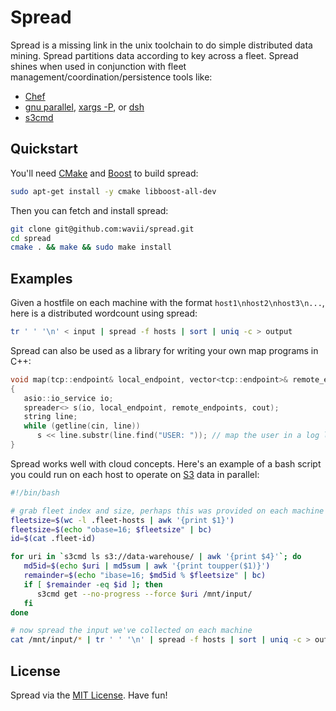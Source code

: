 # Spread

Spread is a missing link in the unix toolchain to do simple distributed data mining.  Spread partitions data according to key across a fleet.  Spread shines when used in conjunction with fleet management/coordination/persistence tools like:

* [Chef](http://www.opscode.com/chef/)
* [gnu parallel](http://www.gnu.org/software/parallel/), [xargs -P](http://matpalm.com/blog/2009/11/06/xargs-parallel-execution/), or [dsh](http://www.netfort.gr.jp/~dancer/software/dsh.html.en)
* [s3cmd](http://s3tools.org/s3cmd)

## Quickstart

You'll need [CMake](http://www.cmake.org/) and [Boost](http://www.boost.org/) to build spread:

```bash
sudo apt-get install -y cmake libboost-all-dev
```

Then you can fetch and install spread:

```bash
git clone git@github.com:wavii/spread.git
cd spread
cmake . && make && sudo make install
```

## Examples

Given a hostfile on each machine with the format `host1\nhost2\nhost3\n...`, here is a distributed wordcount using spread:

```bash
tr ' ' '\n' < input | spread -f hosts | sort | uniq -c > output
```

Spread can also be used as a library for writing your own map programs in C++:

```c++
void map(tcp::endpoint& local_endpoint, vector<tcp::endpoint>& remote_endpoints)
{
   asio::io_service io;
   spreader<> s(io, local_endpoint, remote_endpoints, cout);
   string line;
   while (getline(cin, line))
      s << line.substr(line.find("USER: ")); // map the user in a log line
}
```

Spread works well with cloud concepts.  Here's an example of a bash script you could run on each host to operate on [S3](http://aws.amazon.com/s3/) data in parallel:

```bash
#!/bin/bash

# grab fleet index and size, perhaps this was provided on each machine by Chef
fleetsize=$(wc -l .fleet-hosts | awk '{print $1}')
fleetsize=$(echo "obase=16; $fleetsize" | bc)
id=$(cat .fleet-id)

for uri in `s3cmd ls s3://data-warehouse/ | awk '{print $4}'`; do
   md5id=$(echo $uri | md5sum | awk '{print toupper($1)}')
   remainder=$(echo "ibase=16; $md5id % $fleetsize" | bc)
   if [ $remainder -eq $id ]; then
      s3cmd get --no-progress --force $uri /mnt/input/
   fi
done

# now spread the input we've collected on each machine
cat /mnt/input/* | tr ' ' '\n' | spread -f hosts | sort | uniq -c > output
```

## License

Spread via the [MIT License](https://github.com/wavii/spread/blob/master/LICENSE).  Have fun!
